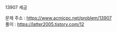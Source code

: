 13907 세금<br/>

문제 주소 : https://www.acmicpc.net/problem/13907<br/>
풀이 : https://latter2005.tistory.com/12<br/>



